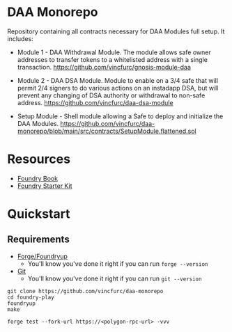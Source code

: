 # DAA Monorepo

Repository containing all contracts necessary for DAA Modules full setup. It includes:

-   Module 1 - DAA Withdrawal Module. 
    The module allows safe owner addresses to transfer tokens to a whitelisted address with a single transaction.
    https://github.com/vincfurc/gnosis-module-daa

-   Module 2 - DAA DSA Module. 
    Module to enable on a 3/4 safe that will permit 2/4 signers to do various actions on an instadapp DSA, but will prevent any changing of DSA authority or withdrawal to non-safe address.
    https://github.com/vincfurc/daa-dsa-module 

-   Setup Module - 
    Shell module allowing a Safe to deploy and initialize the DAA Modules.
    https://github.com/vincfurc/daa-monorepo/blob/main/src/contracts/SetupModule.flattened.sol 

# Resources

-   [Foundry Book](https://onbjerg.github.io/foundry-book/)
-   [Foundry Starter Kit](https://github.com/smartcontractkit/foundry-starter-kit)

# Quickstart

## Requirements

-   [Forge/Foundryup](https://github.com/gakonst/foundry#installation)
    -   You'll know you've done it right if you can run `forge --version`
-   [Git](https://git-scm.com/book/en/v2/Getting-Started-Installing-Git)
    -   You'll know you've done it right if you can run `git --version`

```
git clone https://github.com/vincfurc/daa-monorepo
cd foundry-play
foundryup
make

forge test --fork-url https://<polygon-rpc-url> -vvv 
```
